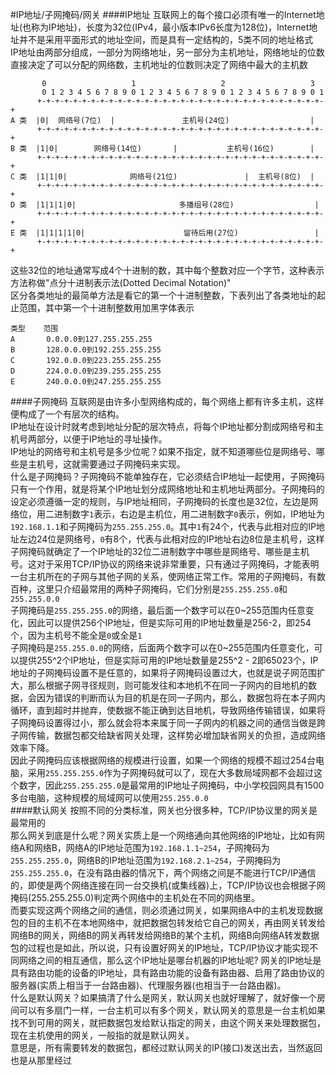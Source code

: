 #IP地址/子网掩码/网关
####IP地址
互联网上的每个接口必须有唯一的Internet地址(也称为IP地址)，长度为32位(IPv4，最小版本IPv6长度为128位)，Internet地址并不是采用平面形式的地址空间，而是具有一定结构的，5类不同的地址格式             
IP地址由两部分组成，一部分为网络地址，另一部分为主机地址，网络地址的位数直接决定了可以分配的网络数，主机地址的位数则决定了网络中最大的主机数        
```text
       0                   1                   2                   3
       0 1 2 3 4 5 6 7 8 9 0 1 2 3 4 5 6 7 8 9 0 1 2 3 4 5 6 7 8 9 0 1
      +-+-+-+-+-+-+-+-+-+-+-+-+-+-+-+-+-+-+-+-+-+-+-+-+-+-+-+-+-+-+-+-+    
A 类  |0|  网络号(7位)  |               主机号(24位)                  |
      +-+-+-+-+-+-+-+-+-+-+-+-+-+-+-+-+-+-+-+-+-+-+-+-+-+-+-+-+-+-+-+-+
B 类  |1|0|        网络号(14位)       |           主机号(16位)        |
      +-+-+-+-+-+-+-+-+-+-+-+-+-+-+-+-+-+-+-+-+-+-+-+-+-+-+-+-+-+-+-+-+
C 类  |1|1|0|              网络号(21位)               |  主机号(8位)  |
      +-+-+-+-+-+-+-+-+-+-+-+-+-+-+-+-+-+-+-+-+-+-+-+-+-+-+-+-+-+-+-+-+
D 类  |1|1|1|0|                       多播组号(28位)                  |
      +-+-+-+-+-+-+-+-+-+-+-+-+-+-+-+-+-+-+-+-+-+-+-+-+-+-+-+-+-+-+-+-+
E 类  |1|1|1|1|0|                      留待后用(27位)                 |
      +-+-+-+-+-+-+-+-+-+-+-+-+-+-+-+-+-+-+-+-+-+-+-+-+-+-+-+-+-+-+-+-+
```
这些32位的地址通常写成4个十进制的数，其中每个整数对应一个字节，这种表示方法称做"点分十进制表示法(Dotted Decimal Notation)"                
区分各类地址的最简单方法是看它的第一个十进制整数，下表列出了各类地址的起止范围，其中第一个十进制整数用加黑字体表示           
```text
类型    范围
A       0.0.0.0到127.255.255.255
B       128.0.0.0到192.255.255.255
C       192.0.0.0到223.255.255.255
D       224.0.0.0到239.255.255.255
E       240.0.0.0到247.255.255.255
```
####子网掩码
互联网是由许多小型网络构成的，每个网络上都有许多主机，这样便构成了一个有层次的结构。         
IP地址在设计时就考虑到地址分配的层次特点，将每个IP地址都分割成网络号和主机号两部分，以便于IP地址的寻址操作。           
IP地址的网络号和主机号是多少位呢？如果不指定，就不知道哪些位是网络号、哪些是主机号，这就需要通过子网掩码来实现。               
什么是子网掩码？子网掩码不能单独存在，它必须结合IP地址一起使用，子网掩码只有一个作用，就是将某个IP地址划分成网络地址和主机地址两部分。子网掩码的设定必须遵循一定的规则，与IP地址相同，子网掩码的长度也是32位，左边是网络位，用二进制数字`1`表示，右边是主机位，用二进制数字`0`表示，例如，IP地址为`192.168.1.1`和子网掩码为`255.255.255.0`。其中`1`有24个，代表与此相对应的IP地址左边24位是网络号，`0`有8个，代表与此相对应的IP地址右边8位是主机号，这样子网掩码就确定了一个IP地址的32位二进制数字中哪些是网络号、哪些是主机号。这对于采用TCP/IP协议的网络来说非常重要，只有通过子网掩码，才能表明一台主机所在的子网与其他子网的关系，使网络正常工作。常用的子网掩码，有数百种，这里只介绍最常用的两种子网掩码，它们分别是`255.255.255.0`和`255.255.0.0`            
子网掩码是`255.255.255.0`的网络，最后面一个数字可以在0~255范围内任意变化，因此可以提供256个IP地址，但是实际可用的IP地址数量是256-2，即254个，因为主机号不能全是`0`或全是`1`            
子网掩码是`255.255.0.0`的网络，后面两个数字可以在0~255范围内任意变化，可以提供255^2个IP地址，但是实际可用的IP地址数量是255^2 - 2即65023个，IP地址的子网掩码设置不是任意的，如果将子网掩码设置过大，也就是说子网范围扩大，那么根据子网寻径规则，则可能发往和本地机不在同一子网内的目地机的数据，会因为错误的判断而认为目的机是在同一子网内，那么，数据包将在本子网内循环，直到超时并抛弃，使数据不能正确到达目地机，导致网络传输错误，如果将子网掩码设置得过小，那么就会将本来属于同一子网内的机器之间的通信当做是跨子网传输，数据包都交给缺省网关处理，这样势必增加缺省网关的负担，造成网络效率下降。       
因此子网掩码应该根据网络的规模进行设置，如果一个网络的规模不超过254台电脑，采用`255.255.255.0`作为子网掩码就可以了，现在大多数局域网都不会超过这个数字，因此`255.255.255.0`是最常用的IP地址子网掩码，中小学校园网具有1500多台电脑，这种规模的局域网可以使用`255.255.0.0`       
####默认网关
按照不同的分类标准，网关也分很多种，TCP/IP协议里的网关是最常用的       
那么网关到底是什么呢？网关实质上是一个网络通向其他网络的IP地址，比如有网络A和网络B，网络A的IP地址范围为`192.168.1.1~254`，子网掩码为`255.255.255.0`，网络B的IP地址范围为`192.168.2.1~254`，子网掩码为`255.255.255.0`，在没有路由器的情况下，两个网络之间是不能进行TCP/IP通信的，即使是两个网络连接在同一台交换机(或集线器)上，TCP/IP协议也会根据子网掩码(255.255.255.0)判定两个网络中的主机处在不同的网络里。         
而要实现这两个网络之间的通信，则必须通过网关，如果网络A中的主机发现数据包的目的主机不在本地网络中，就把数据包转发给它自己的网关，再由网关转发给网络B的网关，网络B的网关再转发给网络B的某个主机，网络B向网络A转发数据包的过程也是如此，所以说，只有设置好网关的IP地址，TCP/IP协议才能实现不同网络之间的相互通信，那么这个IP地址是哪台机器的IP地址呢? 网关的IP地址是具有路由功能的设备的IP地址，具有路由功能的设备有路由器、启用了路由协议的服务器(实质上相当于一台路由器)、代理服务器(也相当于一台路由器)。         
什么是默认网关？如果搞清了什么是网关，默认网关也就好理解了，就好像一个房间可以有多扇门一样，一台主机可以有多个网关，默认网关的意思是一台主机如果找不到可用的网关，就把数据包发给默认指定的网关，由这个网关来处理数据包，现在主机使用的网关，一般指的就是默认网关。        
意思是，所有需要转发的数据包，都经过默认网关的IP(接口)发送出去，当然返回也是从那里经过

